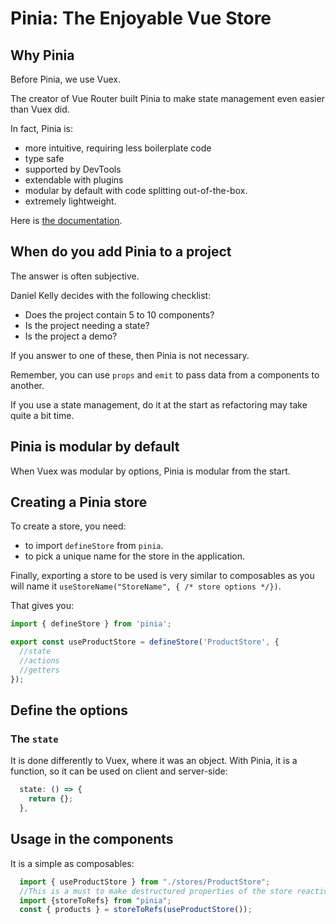 # Pinia: The Enjoyable Vue Store

## Why Pinia

Before Pinia, we use Vuex.

The creator of Vue Router built Pinia to make state management even easier than Vuex did.

In fact, Pinia is:

- more intuitive, requiring less boilerplate code
- type safe
- supported by DevTools
- extendable with plugins
- modular by default with code splitting out-of-the-box.
- extremely lightweight.

Here is [the documentation](https://pinia.vuejs.org/).

## When do you add Pinia to a project

The answer is often subjective.

Daniel Kelly decides with the following checklist:

- Does the project contain 5 to 10 components?
- Is the project needing a state?
- Is the project a demo?

If you answer to one of these, then Pinia is not necessary.

Remember, you can use `props` and `emit` to pass data from a components to another.

If you use a state management, do it at the start as refactoring may take quite a bit time.

## Pinia is modular by default

When Vuex was modular by options, Pinia is modular from the start.

## Creating a Pinia store

To create a store, you need:

- to import `defineStore` from `pinia`.
- to pick a unique name for the store in the application.

Finally, exporting a store to be used is very similar to composables as you will name it `useStoreName("StoreName", { /* store options */})`.

That gives you:

```javascript
import { defineStore } from 'pinia';

export const useProductStore = defineStore('ProductStore', {
  //state
  //actions
  //getters
});
```

## Define the options

### The `state`

It is done differently to Vuex, where it was an object. With Pinia, it is a function, so it can be used on client and server-side:

```javascript
  state: () => {
    return {};
  },
```

## Usage in the components

It is a simple as composables:

```javascript
  import { useProductStore } from "./stores/ProductStore";
  //This is a must to make destructured properties of the store reactive.
  import {storeToRefs} from "pinia";
  const { products } = storeToRefs(useProductStore());
```

